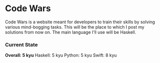 # Code Wars
Code Wars is a website meant for developers to train their skills by solving various mind-bogging tasks. 
This will be the place to which I post my solutions from now on. The main language I'll use will be Haskell.

### Current State
**Overall: 5 kyu**
Haskell: 5 kyu
Python:  5 kyu
Swift:   8 kyu
